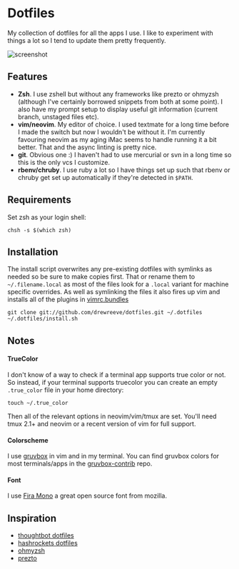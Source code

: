 # Dotfiles

My collection of dotfiles for all the apps I use. I like to experiment with
things a lot so I tend to update them pretty frequently.

![screenshot](http://imgh.us/dotfiles.png)

## Features

* **Zsh**. I use zshell but without any frameworks like prezto or ohmyzsh
(although I've certainly borrowed snippets from both at some point). I also
have my prompt setup to display useful git information (current branch,
unstaged files etc).
* **vim/neovim**. My editor of choice. I used textmate for a long time before I
made the switch but now I wouldn't be without it. I'm currently favouring neovim 
as my aging iMac seems to handle running it a bit better. That and the async
linting is pretty nice.
* **git**. Obvious one :) I haven't had to use mercurial or svn in a long time
so this is the only vcs I customize.
* **rbenv/chruby**. I use ruby a lot so I have things set up such that rbenv or
chruby get set up automatically if they're detected in `$PATH`.

## Requirements

Set zsh as your login shell:

    chsh -s $(which zsh)

## Installation

The install script overwrites any pre-existing dotfiles with symlinks as needed
so be sure to make copies first. That or rename them to `~/.filename.local` as
most of the files look for a `.local` variant for machine specific overrides.
As well as symlinking the files it also fires up vim and installs all of the
plugins in [vimrc.bundles](https://github.com/drewreeve/dotfiles/blob/master/vimrc.bundles)

    git clone git://github.com/drewreeve/dotfiles.git ~/.dotfiles
    ~/.dotfiles/install.sh

## Notes

#### TrueColor

I don't know of a way to check if a terminal app supports true color or not. So
instead, if your terminal supports truecolor you can create an empty
`.true_color` file in your home directory:

    touch ~/.true_color

Then all of the relevant options in neovim/vim/tmux are set. You'll need tmux
2.1+ and neovim or a recent version of vim for full support.

#### Colorscheme

I use [gruvbox](https://github.com/morhetz/gruvbox) in vim and in my terminal.
You can find gruvbox colors for most terminals/apps in the [gruvbox-contrib](https://github.com/morhetz/gruvbox-contrib) repo.

#### Font
I use [Fira Mono](https://github.com/mozilla/Fira) a great open source font from mozilla.


## Inspiration

* [thoughtbot dotfiles](https://github.com/thoughtbot/dotfiles)
* [hashrockets dotfiles](https://github.com/hashrocket/dotmatrix)
* [ohmyzsh](https://github.com/robbyrussell/oh-my-zsh)
* [prezto](https://github.com/sorin-ionescu/prezto)
